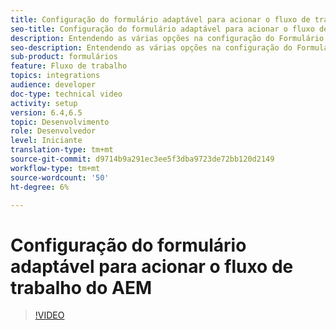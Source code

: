 ```yaml
---
title: Configuração do formulário adaptável para acionar o fluxo de trabalho do AEM
seo-title: Configuração do formulário adaptável para acionar o fluxo de trabalho do AEM
description: Entendendo as várias opções na configuração do Formulário adaptativo para acionar o fluxo de trabalho do AEM
seo-description: Entendendo as várias opções na configuração do Formulário adaptativo para acionar o fluxo de trabalho do AEM
sub-product: formulários
feature: Fluxo de trabalho
topics: integrations
audience: developer
doc-type: technical video
activity: setup
version: 6.4,6.5
topic: Desenvolvimento
role: Desenvolvedor
level: Iniciante
translation-type: tm+mt
source-git-commit: d9714b9a291ec3ee5f3dba9723de72bb120d2149
workflow-type: tm+mt
source-wordcount: '50'
ht-degree: 6%

---
```



# Configuração do formulário adaptável para acionar o fluxo de trabalho do AEM


>[!VIDEO](https://video.tv.adobe.com/v/28316?quality=9&learn=on)

